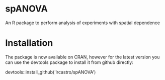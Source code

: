 # spANOVA
An R package to perform analysis of experiments with spatial dependence   

# Installation
The package is now available on CRAN, however for the latest version you can use the devtools package to install it from github directly:

devtools::install_github('lrcastro/spANOVA')
